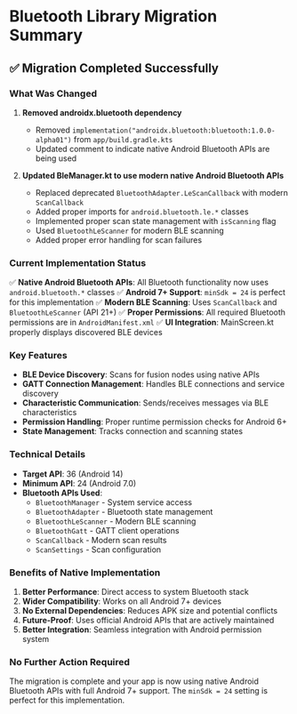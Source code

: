 # Bluetooth Library Migration Summary

## ✅ Migration Completed Successfully

### What Was Changed

1. **Removed androidx.bluetooth dependency**
   - Removed `implementation("androidx.bluetooth:bluetooth:1.0.0-alpha01")` from `app/build.gradle.kts`
   - Updated comment to indicate native Android Bluetooth APIs are being used

2. **Updated BleManager.kt to use modern native Android Bluetooth APIs**
   - Replaced deprecated `BluetoothAdapter.LeScanCallback` with modern `ScanCallback`
   - Added proper imports for `android.bluetooth.le.*` classes
   - Implemented proper scan state management with `isScanning` flag
   - Used `BluetoothLeScanner` for modern BLE scanning
   - Added proper error handling for scan failures

### Current Implementation Status

✅ **Native Android Bluetooth APIs**: All Bluetooth functionality now uses `android.bluetooth.*` classes
✅ **Android 7+ Support**: `minSdk = 24` is perfect for this implementation
✅ **Modern BLE Scanning**: Uses `ScanCallback` and `BluetoothLeScanner` (API 21+)
✅ **Proper Permissions**: All required Bluetooth permissions are in `AndroidManifest.xml`
✅ **UI Integration**: MainScreen.kt properly displays discovered BLE devices

### Key Features

- **BLE Device Discovery**: Scans for fusion nodes using native APIs
- **GATT Connection Management**: Handles BLE connections and service discovery
- **Characteristic Communication**: Sends/receives messages via BLE characteristics
- **Permission Handling**: Proper runtime permission checks for Android 6+
- **State Management**: Tracks connection and scanning states

### Technical Details

- **Target API**: 36 (Android 14)
- **Minimum API**: 24 (Android 7.0)
- **Bluetooth APIs Used**:
  - `BluetoothManager` - System service access
  - `BluetoothAdapter` - Bluetooth state management
  - `BluetoothLeScanner` - Modern BLE scanning
  - `BluetoothGatt` - GATT client operations
  - `ScanCallback` - Modern scan results
  - `ScanSettings` - Scan configuration

### Benefits of Native Implementation

1. **Better Performance**: Direct access to system Bluetooth stack
2. **Wider Compatibility**: Works on all Android 7+ devices
3. **No External Dependencies**: Reduces APK size and potential conflicts
4. **Future-Proof**: Uses official Android APIs that are actively maintained
5. **Better Integration**: Seamless integration with Android permission system

### No Further Action Required

The migration is complete and your app is now using native Android Bluetooth APIs with full Android 7+ support. The `minSdk = 24` setting is perfect for this implementation.

